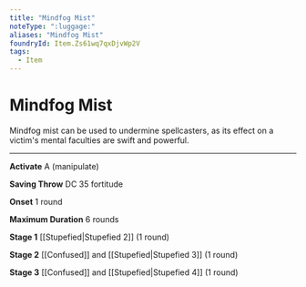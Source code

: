 ```yaml
---
title: "Mindfog Mist"
noteType: ":luggage:"
aliases: "Mindfog Mist"
foundryId: Item.Zs61wq7qxDjvWp2V
tags:
  - Item
---
```


# Mindfog Mist

Mindfog mist can be used to undermine spellcasters, as its effect on a victim's mental faculties are swift and powerful.

* * *

**Activate** A (manipulate)

**Saving Throw** DC 35 fortitude

**Onset** 1 round

**Maximum Duration** 6 rounds

**Stage 1** [[Stupefied|Stupefied 2]] (1 round)

**Stage 2** [[Confused]] and [[Stupefied|Stupefied 3]] (1 round)

**Stage 3** [[Confused]] and [[Stupefied|Stupefied 4]] (1 round)
